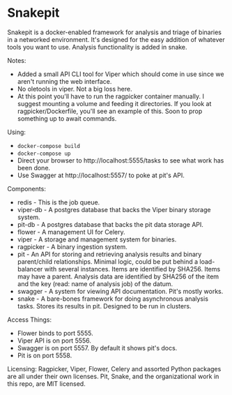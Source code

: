 # Snakepit

Snakepit is a docker-enabled framework for analysis and triage of binaries in a networked environment. It's designed for the easy addition of whatever tools you want to use. Analysis functionality is added in snake.

Notes:
* Added a small API CLI tool for Viper which should come in use since we aren't running the web interface.
* No oletools in viper. Not a big loss here.
* At this point you'll have to run the ragpicker container manually. I suggest mounting a volume and feeding it directories. If you look at ragpicker/Dockerfile, you'll see an example of this. Soon to prop something up to await commands.

Using:
* `docker-compose build`
* `docker-compose up`
* Direct your browser to http://localhost:5555/tasks to see what work has been done.
* Use Swagger at http://localhost:5557/ to poke at pit's API.

Components:
* redis - This is the job queue.
* viper-db - A postgres database that backs the Viper binary storage system.
* pit-db - A postgres database that backs the pit data storage API.
* flower - A management UI for Celery.
* viper - A storage and management system for binaries.
* ragpicker - A binary ingestion system.
* pit - An API for storing and retrieving analysis results and binary parent/child relationships. Minimal logic, could be put behind a load-balancer with several instances.  Items are identified by SHA256. Items may have a parent. Analysis data are identified by SHA256 of the item and the key (read: name of analysis job) of the datum.
* swagger - A system for viewing API documentation. Pit's mostly works.
* snake - A bare-bones framework for doing asynchronous analysis tasks. Stores its results in pit. Designed to be run in clusters.

Access Things:
* Flower binds to port 5555.
* Viper API is on port 5556.
* Swagger is on port 5557. By default it shows pit's docs.
* Pit is on port 5558.

Licensing:
Ragpicker, Viper, Flower, Celery and assorted Python packages are all under their own licenses.
Pit, Snake, and the organizational work in this repo, are MIT licensed.

